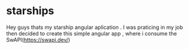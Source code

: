# starships
Hey guys thats my starship angular aplication .
I was praticing in my job then decided to create this simple angular app , where i consume the SwAPI(https://swapi.dev/)

